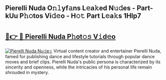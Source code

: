 ## Pierelli Nuda O𝚗𝚕yf𝚊ns L𝚎a𝚔ed N𝚞𝚍es - Part-kUu P𝚑𝚘tos Vi𝚍𝚎o - H𝚘𝚝 Part L𝚎a𝚔s 1Hlp7

# <h2><a href="http://kfebhzk.oniu.top/?m=Pierelli+Nuda">🔗👉 🔴 Pierelli Nuda P𝚑ot𝚘𝚜 V𝚒d𝚎o</a></h2>

[![Pierelli Nuda Nu𝚍e𝚜](https://i.imgur.com/0qMVB7G.gif)](http://kfebhzk.oniu.top/?m=Pierelli+Nuda)
Virtual content creator and entertainer Pierelli Nuda, famed for publishing dance and lifestyle tutorials through popular dance moves and brief clips. Pierelli Nuda's public persona is characterized by its sincerity and openness, while the intricacies of his personal life remain shrouded in mystery.  
